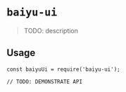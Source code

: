 # `baiyu-ui`

> TODO: description

## Usage

```
const baiyuUi = require('baiyu-ui');

// TODO: DEMONSTRATE API
```
